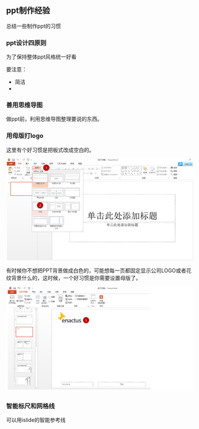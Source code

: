 ## ppt制作经验

总结一些制作ppt的习惯

### ppt设计四原则

为了保持整体ppt风格统一好看

要注意：

- 简洁
- 

### 善用思维导图
做ppt前，利用思维导图整理要说的东西。

### 用母版打logo
这里有个好习惯是把板式改成空白的。

![](image/ppt0.jpg)

有时候你不想把PPT背景做成白色的，可能想每一页都固定显示公司LOGO或者花纹背景什么的，这时候，一个好习惯是你需要设置母版了。

![](image/ppt1.jpg)

### 智能标尺和网格线

可以用islide的智能参考线


